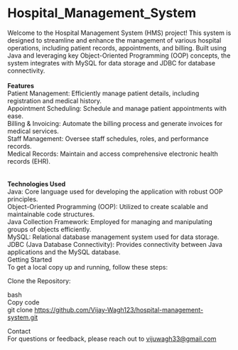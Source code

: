 # Hospital_Management_System
Welcome to the Hospital Management System (HMS) project! This system is designed to streamline and enhance the management of various hospital operations, including patient records, appointments, and billing. Built using Java and leveraging key Object-Oriented Programming (OOP) concepts, the system integrates with MySQL for data storage and JDBC for database connectivity.
<br>
<br>
<b>Features</b><br>
Patient Management: Efficiently manage patient details, including registration and medical history.<br>
Appointment Scheduling: Schedule and manage patient appointments with ease.<br>
Billing & Invoicing: Automate the billing process and generate invoices for medical services.<br>
Staff Management: Oversee staff schedules, roles, and performance records.<br>
Medical Records: Maintain and access comprehensive electronic health records (EHR).<br>
<br>
<br>
<b>Technologies Used </b><br>
Java: Core language used for developing the application with robust OOP principles.<br>
Object-Oriented Programming (OOP): Utilized to create scalable and maintainable code structures.<br>
Java Collection Framework: Employed for managing and manipulating groups of objects efficiently.<br>
MySQL: Relational database management system used for data storage.<br>
JDBC (Java Database Connectivity): Provides connectivity between Java applications and the MySQL database.<br>
Getting Started<br>
To get a local copy up and running, follow these steps:<br>

Clone the Repository:<br>

bash<br>
Copy code<br>
git clone https://github.com/Vijay-Wagh123/hospital-management-system.git<br>


Contact<br>
For questions or feedback, please reach out to vijuwagh33@gmail.com<br>
